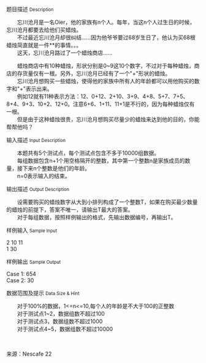 <div class="panel panel-default">
<div class="area-title">
<span>
题目描述
<small>Description</small>
</span></div>
<div class="panel-body">

<p><span>　　忘川沧月是一名Oier，他的家族有n个人。每年，当这n个人过生日的时候，忘川沧月都要去给他们买蜡烛。</span><br><span>　　不过最近忘川沧月却很纠结……因为他爷爷要过68岁生日了，他认为买68根蜡烛简直就是一件**的事情。。。</span><br><span>　　这天，忘川沧月路过了一个蜡烛商店……</span></p>
<p><span>　　<span>蜡烛商店中有10种蜡烛，形状分别是0~9这10个数字，不过对于每种蜡烛，商店的存货量仅有一根。另外，忘川沧月已经有了一个"+"形状的蜡烛。</span><br><span>　　忘川沧月想购买一些蜡烛，使得他的家族中所有人的年龄都可以用他购买的数字和"+"表示出来。</span><br><span>　　例如12就有11种表示方法：12、0+12、2+10、3+9、4+8、5+7、7+5、8+4、9+3、10+2、12+0。注意6+6、1+11、11+1是不行的，因为每种蜡烛仅有一根。</span><br><span>　　但是由于这种蜡烛很贵，忘川沧月想购买尽量少的蜡烛来达到他的目的，你能帮帮他吗？</span></span></p>

</div>
</div>

<div class="panel panel-default">
<div class="area-title">
<span>
输入描述
<small>Input Description</small>
</span></div>
<div class="panel-body">
<p><span>　　本题共有5个测试点，每个测试点包含不多于10000组数据。</span><br><span>　　每组数据包含n+1个用空格隔开的整数，其中第一个整数n是家族成员的数量，接下来n个整数是他们的年龄。</span><br><span>　　n=0表示输入的结束。</span></p>

</div>
</div>
<div  class="panel panel-default">
<div class="area-title">
<span>
输出描述
<small>Output Description</small>
</span></div>
<div class="panel-body">

<p><span>　　设需要购买的蜡烛数字从大到小排列构成了一个整数T，如果在购买最少数量的蜡烛的前提下，答案不唯一，请输出T最大的答案。</span><br /><span>　　对于每组数据，按照样例输出的格式，先输出数据编号，再输出T。</span></p>

</div>
</div>


<div class="panel panel-default">
<div class="area-title">
<span>
样例输入
<small>Sample Input</small>
</span></div>
<div class="panel-body">
<p>2 10 11<br>1 30</p>

</div>
</div>

<div class="panel panel-default">
<div class="area-title">
<span>
样例输出
<small>Sample Output</small>
</span></div>
<div class="panel-body">
<p>Case 1: 654<br>Case 2: 30</p>

</div>
</div>

<div class="panel panel-default">
<div class="area-title">
<span>
数据范围及提示
<small>Data Size & Hint</small>
</span></div>
<div class="panel-body">
<p><span>　　对于100%的数据，1&lt;=n&lt;=10,每个人的年龄是不大于100的正整数</span><br><span>　　对于测试点1~2，数据组数不超过100</span><br><span>　　对于测试点3，数据组数不超过1000</span><br><span>　　对于测试点4~5，数据组数不超过10000</span></p>
<p><span><br></span></p>
<p>来源：Nescafe 22</p>
</div>
</div>